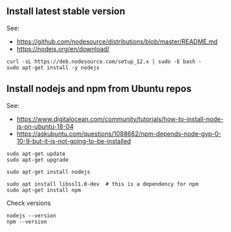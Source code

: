 


Install latest stable version
--------------------------------------------------------------------------------

See: 

- <https://github.com/nodesource/distributions/blob/master/README.md>
- <https://nodejs.org/en/download/>

```
curl -sL https://deb.nodesource.com/setup_12.x | sudo -E bash -
sudo apt-get install -y nodejs
```

Install nodejs and npm from Ubuntu repos
--------------------------------------------------------------------------------

See:

- <https://www.digitalocean.com/community/tutorials/how-to-install-node-js-on-ubuntu-18-04>
- <https://askubuntu.com/questions/1088662/npm-depends-node-gyp-0-10-9-but-it-is-not-going-to-be-installed>

```
sudo apt-get update
sudo apt-get upgrade

sudo apt-get install nodejs

sudo apt install libssl1.0-dev  # this is a dependency for npm
sudo apt-get install npm
```

Check versions

```
nodejs --version
npm --version
```
